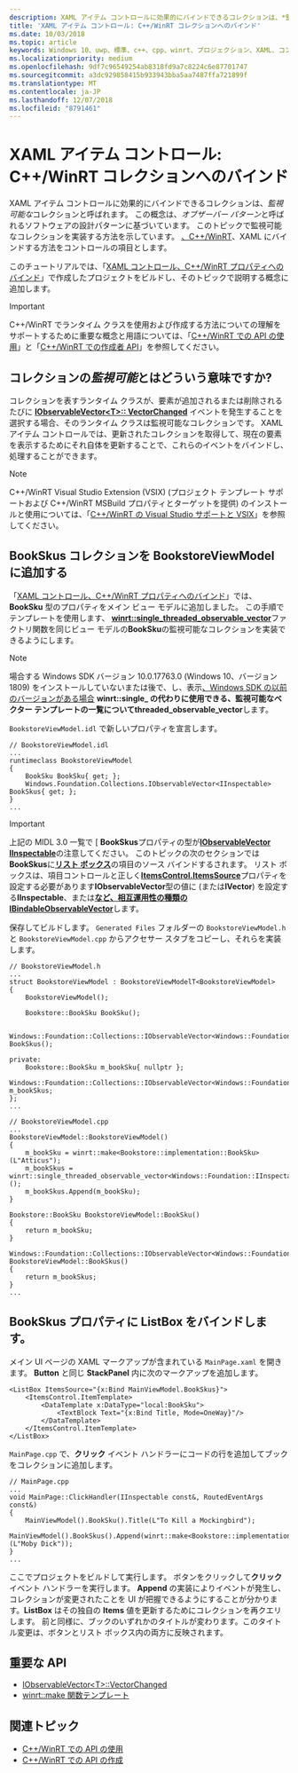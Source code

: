 ```yaml
---
description: XAML アイテム コントロールに効果的にバインドできるコレクションは、*監視可能な*コレクションと呼ばれます。 このトピックでは、監視可能なコレクションを実装および使用する方法と、それに XAML アイテム コントロールをバインドする方法を示します。
title: 'XAML アイテム コントロール: C++/WinRT コレクションへのバインド'
ms.date: 10/03/2018
ms.topic: article
keywords: Windows 10、uwp、標準、c++、cpp、winrt、プロジェクション、XAML、コントロール、バインド、コレクション
ms.localizationpriority: medium
ms.openlocfilehash: 9df7c96549254ab8318fd9a7c8224c6e87701747
ms.sourcegitcommit: a3dc929858415b933943bba5aa7487ffa721899f
ms.translationtype: MT
ms.contentlocale: ja-JP
ms.lasthandoff: 12/07/2018
ms.locfileid: "8791461"
---
```

# <a name="xaml-items-controls-bind-to-a-cwinrt-collection"></a>XAML アイテム コントロール: C++/WinRT コレクションへのバインド

XAML アイテム コントロールに効果的にバインドできるコレクションは、*監視可能な*コレクションと呼ばれます。 この概念は、*オブザーバー パターン*と呼ばれるソフトウェアの設計パターンに基づいています。 このトピックで監視可能なコレクションを実装する方法を示しています。 [、C++/WinRT](/windows/uwp/cpp-and-winrt-apis/intro-to-using-cpp-with-winrt)、XAML にバインドする方法をコントロールの項目とします。

このチュートリアルでは、「[XAML コントロール、C++/WinRT プロパティへのバインド](binding-property.md)」で作成したプロジェクトをビルドし、そのトピックで説明する概念に追加します。

> [!IMPORTANT]
> C++/WinRT でランタイム クラスを使用および作成する方法についての理解をサポートするために重要な概念と用語については、「[C++/WinRT での API の使用](consume-apis.md)」と「[C++/WinRT での作成者 API](author-apis.md)」を参照してください。

## <a name="what-does-observable-mean-for-a-collection"></a>コレクションの*監視可能*とはどういう意味ですか?
コレクションを表すランタイム クラスが、要素が追加されるまたは削除されるたびに [**IObservableVector&lt;T&gt;:: VectorChanged**](/uwp/api/windows.foundation.collections.iobservablevector-1.vectorchanged) イベントを発生することを選択する場合、そのランタイム クラスは監視可能なコレクションです。 XAML アイテム コントロールでは、更新されたコレクションを取得して、現在の要素を表示するためにそれ自体を更新することで、これらのイベントをバインドし、処理することができます。

> [!NOTE]
> C++/WinRT Visual Studio Extension (VSIX) (プロジェクト テンプレート サポートおよび C++/WinRT MSBuild プロパティとターゲットを提供) のインストールと使用については、「[C++/WinRT の Visual Studio サポートと VSIX](intro-to-using-cpp-with-winrt.md#visual-studio-support-for-cwinrt-and-the-vsix)」を参照してください。

## <a name="add-a-bookskus-collection-to-bookstoreviewmodel"></a>**BookSkus** コレクションを **BookstoreViewModel** に追加する

「[XAML コントロール、C++/WinRT プロパティへのバインド](binding-property.md)」では、**BookSku** 型のプロパティをメイン ビュー モデルに追加しました。 この手順でテンプレートを使用します、 [**winrt::single_threaded_observable_vector**](/uwp/cpp-ref-for-winrt/single-threaded-observable-vector)ファクトリ関数を同じビュー モデルの**BookSku**の監視可能なコレクションを実装できるようにします。

> [!NOTE]
> 場合する Windows SDK バージョン 10.0.17763.0 (Windows 10、バージョン 1809) をインストールしていないまたは後で、し、表示[、Windows SDK の以前のバージョンがある場合](/uwp/cpp-ref-for-winrt/single-threaded-observable-vector#if-you-have-an-older-version-of-the-windows-sdk) **winrt::single_ の代わりに使用できる、監視可能なベクター テンプレートの一覧についてthreaded_observable_vector**します。

`BookstoreViewModel.idl` で新しいプロパティを宣言します。

```idl
// BookstoreViewModel.idl
...
runtimeclass BookstoreViewModel
{
    BookSku BookSku{ get; };
    Windows.Foundation.Collections.IObservableVector<IInspectable> BookSkus{ get; };
}
...
```

> [!IMPORTANT]
> 上記の MIDL 3.0 一覧で [ **BookSkus**プロパティの型が[**IObservableVector**](/uwp/api/windows.foundation.collections.ivector_t_) [**IInspectable**](/windows/desktop/api/inspectable/nn-inspectable-iinspectable)の注意してください。 このトピックの次のセクションでは**BookSkus**に[**リスト ボックス**](/uwp/api/windows.ui.xaml.controls.listbox)の項目のソース バインドするされます。 リスト ボックスは、項目コントロールと正しく[**ItemsControl.ItemsSource**](/uwp/api/windows.ui.xaml.controls.itemscontrol.itemssource)プロパティを設定する必要があります**IObservableVector**型の値に (または**IVector**) を設定する**IInspectable**、または[**など、相互運用性の種類のIBindableObservableVector**](/uwp/api/windows.ui.xaml.interop.ibindableobservablevector)します。

保存してビルドします。 `Generated Files` フォルダーの `BookstoreViewModel.h` と `BookstoreViewModel.cpp` からアクセサー スタブをコピーし、それらを実装します。

```cppwinrt
// BookstoreViewModel.h
...
struct BookstoreViewModel : BookstoreViewModelT<BookstoreViewModel>
{
    BookstoreViewModel();

    Bookstore::BookSku BookSku();

    Windows::Foundation::Collections::IObservableVector<Windows::Foundation::IInspectable> BookSkus();

private:
    Bookstore::BookSku m_bookSku{ nullptr };
    Windows::Foundation::Collections::IObservableVector<Windows::Foundation::IInspectable> m_bookSkus;
};
...
```

```cppwinrt
// BookstoreViewModel.cpp
...
BookstoreViewModel::BookstoreViewModel()
{
    m_bookSku = winrt::make<Bookstore::implementation::BookSku>(L"Atticus");
    m_bookSkus = winrt::single_threaded_observable_vector<Windows::Foundation::IInspectable>();
    m_bookSkus.Append(m_bookSku);
}

Bookstore::BookSku BookstoreViewModel::BookSku()
{
    return m_bookSku;
}

Windows::Foundation::Collections::IObservableVector<Windows::Foundation::IInspectable> BookstoreViewModel::BookSkus()
{
    return m_bookSkus;
}
...
```

## <a name="bind-a-listbox-to-the-bookskus-property"></a>**BookSkus** プロパティに ListBox をバインドします。
メイン UI ページの XAML マークアップが含まれている `MainPage.xaml` を開きます。 **Button** と同じ **StackPanel** 内に次のマークアップを追加します。

```xaml
<ListBox ItemsSource="{x:Bind MainViewModel.BookSkus}">
    <ItemsControl.ItemTemplate>
        <DataTemplate x:DataType="local:BookSku">
            <TextBlock Text="{x:Bind Title, Mode=OneWay}"/>
        </DataTemplate>
    </ItemsControl.ItemTemplate>
</ListBox>
```

`MainPage.cpp` で、**クリック** イベント ハンドラーにコードの行を追加してブックをコレクションに追加します。

```cppwinrt
// MainPage.cpp
...
void MainPage::ClickHandler(IInspectable const&, RoutedEventArgs const&)
{
    MainViewModel().BookSku().Title(L"To Kill a Mockingbird");
    MainViewModel().BookSkus().Append(winrt::make<Bookstore::implementation::BookSku>(L"Moby Dick"));
}
...
```

ここでプロジェクトをビルドして実行します。 ボタンをクリックして**クリック** イベント ハンドラーを実行します。 **Append** の実装によりイベントが発生し、コレクションが変更されたことを UI が把握できるようにすることが分かります。**ListBox** はその独自の **Items** 値を更新するためにコレクションを再クエリします。 前と同様に、ブックのいずれかのタイトルが変わります。このタイトル変更は、ボタンとリスト ボックス内の両方に反映されます。

## <a name="important-apis"></a>重要な API
* [IObservableVector&lt;T&gt;::VectorChanged](/uwp/api/windows.foundation.collections.iobservablevector-1.vectorchanged)
* [winrt::make 関数テンプレート](/uwp/cpp-ref-for-winrt/make)

## <a name="related-topics"></a>関連トピック
* [C++/WinRT での API の使用](consume-apis.md)
* [C++/WinRT での API の作成](author-apis.md)
